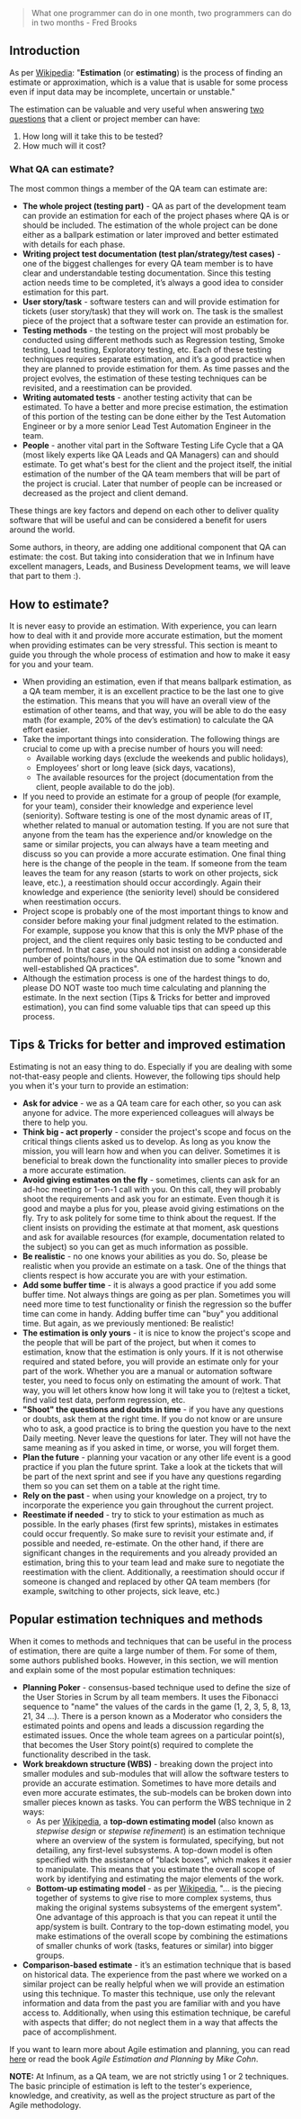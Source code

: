 > What one programmer can do in one month, two programmers can do in two months - Fred Brooks

## Introduction

As per [Wikipedia](https://en.wikipedia.org/wiki/Estimation): "**Estimation** (or **estimating**) is the process of finding an estimate or approximation, which is a value that is usable for some process even if input data may be incomplete, uncertain or unstable." 

The estimation can be valuable and very useful when answering [two questions](https://www.guru99.com/an-expert-view-on-test-estimation.html) that a client or project member can have:

1. How long will it take this to be tested?
2. How much will it cost?

### What QA can estimate?

The most common things a member of the QA team can estimate are:

- **The whole project (testing part)** - QA as part of the development team can provide an estimation for each of the project phases where QA is or should be included. The estimation of the whole project can be done either as a ballpark estimation or later improved and better estimated with details for each phase. 
- **Writing project test documentation (test plan/strategy/test cases)** - one of the biggest challenges for every QA team member is to have clear and understandable testing documentation. Since this testing action needs time to be completed, it’s always a good idea to consider estimation for this part.
- **User story/task** - software testers can and will provide estimation for tickets (user story/task) that they will work on. The task is the smallest piece of the project that a software tester can provide an estimation for.
- **Testing methods** - the testing on the project will most probably be conducted using different methods such as Regression testing, Smoke testing, Load testing, Exploratory testing, etc. Each of these testing techniques requires separate estimation, and it’s a good practice when they are planned to provide estimation for them. As time passes and the project evolves, the estimation of these testing techniques can be revisited, and a reestimation can be provided.
- **Writing automated tests** - another testing activity that can be estimated. To have a better and more precise estimation, the estimation of this portion of the testing can be done either by the Test Automation Engineer or by a more senior Lead Test Automation Engineer in the team.
- **People** - another vital part in the Software Testing Life Cycle that a QA (most likely experts like QA Leads and QA Managers) can and should estimate. To get what's best for the client and the project itself, the initial estimation of the number of the QA team members that will be part of the project is crucial. Later that number of people can be increased or decreased as the project and client demand.


These things are key factors and depend on each other to deliver quality software that will be useful and can be considered a benefit for users around the world.

Some authors, in theory, are adding one additional component that QA can estimate: the cost. But taking into consideration that we in Infinum have excellent managers, Leads, and Business Development teams, we will leave that part to them :).

## How to estimate?

It is never easy to provide an estimation. With experience, you can learn how to deal with it and provide more accurate estimation, but the moment when providing estimates can be very stressful. This section is meant to guide you through the whole process of estimation and how to make it easy for you and your team.

- When providing an estimation, even if that means ballpark estimation, as a QA team member, it is an excellent practice to be the last one to give the estimation. This means that you will have an overall view of the estimation of other teams, and that way, you will be able to do the easy math (for example, 20% of the dev’s estimation) to calculate the QA effort easier. 
- Take the important things into consideration. The following things are crucial to come up with a precise number of hours you will need:
    - Available working days (exclude the weekends and public holidays), 
    - Employees’ short or long leave (sick days, vacations), 
    - The available resources for the project (documentation from the client, people available to do the job).
- If you need to provide an estimate for a group of people (for example, for your team), consider their knowledge and experience level (seniority). Software testing is one of the most dynamic areas of IT, whether related to manual or automation testing. If you are not sure that anyone from the team has the experience and/or knowledge on the same or similar projects, you can always have a team meeting and discuss so you can provide a more accurate estimation. One final thing here is the change of the people in the team. If someone from the team leaves the team for any reason (starts to work on other projects, sick leave, etc.), a reestimation should occur accordingly. Again their knowledge and experience (the seniority level) should be considered when reestimation occurs.
- Project scope is probably one of the most important things to know and consider before making your final judgment related to the estimation. For example, suppose you know that this is only the MVP phase of the project, and the client requires only basic testing to be conducted and performed. In that case, you should not insist on adding a considerable number of points/hours in the QA estimation due to some "known and well-established QA practices".
- Although the estimation process is one of the hardest things to do, please DO NOT waste too much time calculating and planning the estimate. In the next section (Tips & Tricks for better and improved estimation), you can find some valuable tips that can speed up this process.

## Tips & Tricks for better and improved estimation

Estimating is not an easy thing to do. Especially if you are dealing with some not-that-easy people and clients. However, the following tips should help you when it's your turn to provide an estimation:

- **Ask for advice** - we as a QA team care for each other, so you can ask anyone for advice. The more experienced colleagues will always be there to help you.
- **Think big - act properly** - consider the project's scope and focus on the critical things clients asked us to develop. As long as you know the mission, you will learn how and when you can deliver. Sometimes it is beneficial to break down the functionality into smaller pieces to provide a more accurate estimation.
- **Avoid giving estimates on the fly** - sometimes, clients can ask for an ad-hoc meeting or 1-on-1 call with you. On this call, they will probably shoot the requirements and ask you for an estimate. Even though it is good and maybe a plus for you, please avoid giving estimations on the fly. Try to ask politely for some time to think about the request. If the client insists on providing the estimate at that moment, ask questions and ask for available resources (for example, documentation related to the subject) so you can get as much information as possible.
- **Be realistic** - no one knows your abilities as you do. So, please be realistic when you provide an estimate on a task. One of the things that clients respect is how accurate you are with your estimation.
- **Add some buffer time** - it is always a good practice if you add some buffer time. Not always things are going as per plan. Sometimes you will need more time to test functionality or finish the regression so the buffer time can come in handy. Adding buffer time can "buy" you additional time. But again, as we previously mentioned: Be realistic! 
- **The estimation is only yours** - it is nice to know the project's scope and the people that will be part of the project, but when it comes to estimation, know that the estimation is only yours. If it is not otherwise required and stated before, you will provide an estimate only for your part of the work. Whether you are a manual or automation software tester, you need to focus only on estimating the amount of work. That way, you will let others know how long it will take you to (re)test a ticket, find valid test data, perform regression, etc.
- **"Shoot" the questions and doubts in time** - if you have any questions or doubts, ask them at the right time. If you do not know or are unsure who to ask, a good practice is to bring the question you have to the next Daily meeting. Never leave the questions for later. They will not have the same meaning as if you asked in time, or worse, you will forget them.
- **Plan the future** - planning your vacation or any other life event is a good practice if you plan the future sprint. Take a look at the tickets that will be part of the next sprint and see if you have any questions regarding them so you can set them on a table at the right time.
- **Rely on the past** - when using your knowledge on a project, try to incorporate the experience you gain throughout the current project.
- **Reestimate if needed** - try to stick to your estimation as much as possible. In the early phases (first few sprints), mistakes in estimates could occur frequently. So make sure to revisit your estimate and, if possible and needed, re-estimate. On the other hand, if there are significant changes in the requirements and you already provided an estimation, bring this to your team lead and make sure to negotiate the reestimation with the client. Additionally, a reestimation should occur if someone is changed and replaced by other QA team members (for example, switching to other projects, sick leave, etc.)

## Popular estimation techniques and methods

When it comes to methods and techniques that can be useful in the process of estimation, there are quite a large number of them. For some of them, some authors published books. However, in this section, we will mention and explain some of the most popular estimation techniques:

- **Planning Poker** - consensus-based technique used to define the size of the User Stories in Scrum by all team members. It uses the Fibonacci sequence to "name" the values of the cards in the game (1, 2, 3, 5, 8, 13, 21, 34 ...). There is a person known as a Moderator who considers the estimated points and opens and leads a discussion regarding the estimated issues. Once the whole team agrees on a particular point(s), that becomes the User Story point(s) required to complete the functionality described in the task.
- **Work breakdown structure (WBS)** - breaking down the project into smaller modules and sub-modules that will allow the software testers to provide an accurate estimation. Sometimes to have more details and even more accurate estimates, the sub-models can be broken down into smaller pieces known as tasks. You can perform the WBS technique in 2 ways:
    - As per [Wikipedia](https://en.wikipedia.org/wiki/Top-down_and_bottom-up_design), a **top-down estimating model** (also known as *stepwise design* or *stepwise refinement*) is an estimation technique where an overview of the system is formulated, specifying, but not detailing, any first-level subsystems. A top-down model is often specified with the assistance of "black boxes", which makes it easier to manipulate. This means that you estimate the overall scope of work by identifying and estimating the major elements of the work.
    - **Bottom-up estimating model** - as per [Wikipedia](https://en.wikipedia.org/wiki/Top-down_and_bottom-up_design), "... is the piecing together of systems to give rise to more complex systems, thus making the original systems subsystems of the emergent system". One advantage of this approach is that you can repeat it until the app/system is built. Contrary to the top-down estimating model, you make estimations of the overall scope by combining the estimations of smaller chunks of work (tasks, features or similar) into bigger groups.
- **Comparison-based estimate** - it’s an estimation technique that is based on historical data. The experience from the past where we worked on a similar project can be really helpful when we will provide an estimation using this technique. To master this technique, use only the relevant information and data from the past you are familiar with and you have access to. Additionally, when using this estimation technique, be careful with aspects that differ; do not neglect them in a way that affects the pace of accomplishment.

If you want to learn more about Agile estimation and planning, you can read [here](https://www.netsolutions.com/insights/how-to-estimate-projects-in-agile/) or read the book *Agile Estimation and Planning* by *Mike Cohn*.

**NOTE:** At Infinum, as a QA team, we are not strictly using 1 or 2 techniques. The basic principle of estimation is left to the tester's experience, knowledge, and creativity, as well as the project structure as part of the Agile methodology.
